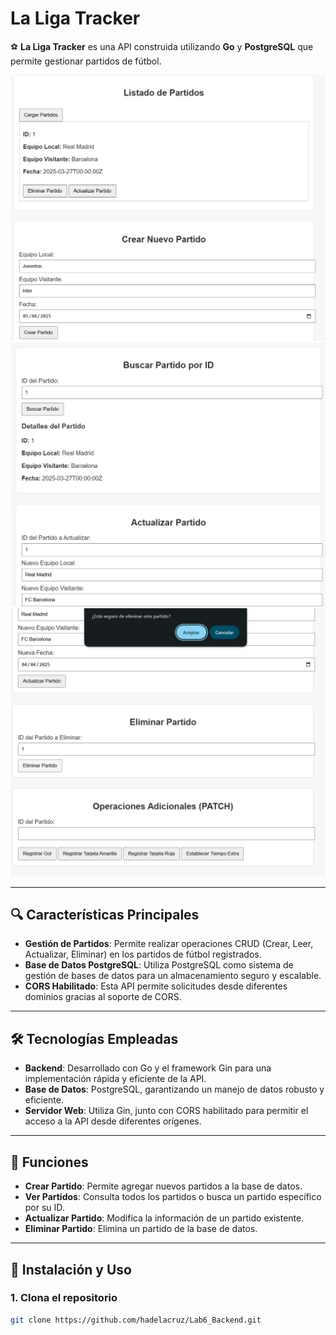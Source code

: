 # **La Liga Tracker**

⚽ **La Liga Tracker** es una API construida utilizando **Go** y **PostgreSQL** que permite gestionar partidos de fútbol.

![Banner](img/Liga1.png)
![Banner](img/Liga2.png)
![Banner](img/Liga3.png)

---

## 🔍 Características Principales

- **Gestión de Partidos**: Permite realizar operaciones CRUD (Crear, Leer, Actualizar, Eliminar) en los partidos de fútbol registrados.
- **Base de Datos PostgreSQL**: Utiliza PostgreSQL como sistema de gestión de bases de datos para un almacenamiento seguro y escalable.
- **CORS Habilitado**: Esta API permite solicitudes desde diferentes dominios gracias al soporte de CORS.

---

## 🛠️ Tecnologías Empleadas

- **Backend**: Desarrollado con Go y el framework Gin para una implementación rápida y eficiente de la API.
- **Base de Datos**: PostgreSQL, garantizando un manejo de datos robusto y eficiente.
- **Servidor Web**: Utiliza Gin, junto con CORS habilitado para permitir el acceso a la API desde diferentes orígenes.

---

## 🚀 Funciones

- **Crear Partido**: Permite agregar nuevos partidos a la base de datos.
- **Ver Partidos**: Consulta todos los partidos o busca un partido específico por su ID.
- **Actualizar Partido**: Modifica la información de un partido existente.
- **Eliminar Partido**: Elimina un partido de la base de datos.

---

## 📜 Instalación y Uso

### 1. Clona el repositorio

```bash
git clone https://github.com/hadelacruz/Lab6_Backend.git
